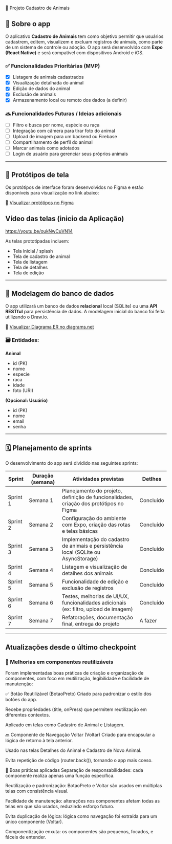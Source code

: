  🐾 Projeto Cadastro de Animais

## 📱 Sobre o app

O aplicativo **Cadastro de Animais** tem como objetivo permitir que usuários cadastrem, editem, visualizem e excluam registros de animais, como parte de um sistema de controle ou adoção. O app será desenvolvido com **Expo (React Native)** e será compatível com dispositivos Android e iOS.

### ✅ Funcionalidades Prioritárias (MVP)

- [X] Listagem de animais cadastrados
- [X] Visualização detalhada do animal
- [X] Edição de dados do animal
- [X] Exclusão de animais
- [X] Armazenamento local ou remoto dos dados (a definir)

### 🔜 Funcionalidades Futuras / Ideias adicionais

- [ ] Filtro e busca por nome, espécie ou raça
- [ ] Integração com câmera para tirar foto do animal
- [ ] Upload de imagem para um backend ou Firebase
- [ ] Compartilhamento de perfil do animal
- [ ] Marcar animais como adotados
- [ ] Login de usuário para gerenciar seus próprios animais

---

## 🎨 Protótipos de tela

Os protótipos de interface foram desenvolvidos no Figma e estão disponíveis para visualização no link abaixo:

🔗 [Visualizar protótipos no Figma](https://www.figma.com/proto/flgnca4daCrCD8NkMFxXOv/Cadastro-de-animais?node-id=14-84&p=f&t=r0WwYpMbKyEw38Rg-1&scaling=scale-down&content-scaling=fixed&page-id=0%3A1&starting-point-node-id=14%3A84)

## Vídeo das telas (inicio da Aplicação)

https://youtu.be/oukNwCuVN14

As telas prototipadas incluem:

- Tela inicial / splash
- Tela de cadastro de animal
- Tela de listagem
- Tela de detalhes
- Tela de edição

---

## 🧩 Modelagem do banco de dados

O app utilizará um banco de dados **relacional** local (SQLite) ou uma **API RESTful** para persistência de dados. A modelagem inicial do banco foi feita utilizando o Draw.io.

🔗 [Visualizar Diagrama ER no diagrams.net](https://drive.google.com/file/d/1WnG0KRmsV1joE0zEJAufyuPJakkU6s53/view?usp=sharing)

### 🗃️ Entidades:

**Animal**
- id (PK)
- nome
- especie
- raca
- idade
- foto (URI)

**(Opcional: Usuário)**
- id (PK)
- nome
- email
- senha

---

## 🗓️ Planejamento de sprints

O desenvolvimento do app será dividido nas seguintes sprints:

| Sprint | Duração (semana) | Atividades previstas | Detlhes |
|--------|------------------|----------------------|--------|
| Sprint 1 | Semana 1 | Planejamento do projeto, definição de funcionalidades, criação dos protótipos no Figma | Concluído |
| Sprint 2 | Semana 2 | Configuração do ambiente com Expo, criação das rotas e telas básicas | Concluído |
| Sprint 3 | Semana 3 | Implementação do cadastro de animais e persistência local (SQLite ou AsyncStorage) | Concluído |
| Sprint 4 | Semana 4 | Listagem e visualização de detalhes dos animais | Concluído |
| Sprint 5 | Semana 5 | Funcionalidade de edição e exclusão de registros | Concluído |
| Sprint 6 | Semana 6 | Testes, melhorias de UI/UX, funcionalidades adicionais (ex: filtro, upload de imagem) | Concluído |
| Sprint 7 | Semana 7 | Refatorações, documentação final, entrega do projeto | A fazer |

---


## Atualizações desde o último checkpoint
### 🧱 Melhorias em componentes reutilizáveis
Foram implementadas boas práticas de criação e organização de componentes, com foco em reutilização, legibilidade e facilidade de manutenção:

✅ Botão Reutilizável (BotaoPreto)
Criado para padronizar o estilo dos botões do app.

Recebe propriedades (title, onPress) que permitem reutilização em diferentes contextos.

Aplicado em telas como Cadastro de Animal e Listagem.

🔙 Componente de Navegação Voltar (Voltar)
Criado para encapsular a lógica de retorno à tela anterior.

Usado nas telas Detalhes do Animal e Cadastro de Novo Animal.

Evita repetição de código (router.back()), tornando o app mais coeso.

📐 Boas práticas aplicadas
Separação de responsabilidades: cada componente realiza apenas uma função específica.

Reutilização e padronização: BotaoPreto e Voltar são usados em múltiplas telas com consistência visual.

Facilidade de manutenção: alterações nos componentes afetam todas as telas em que são usados, reduzindo esforço futuro.

Evita duplicação de lógica: lógica como navegação foi extraída para um único componente (Voltar).

Componentização enxuta: os componentes são pequenos, focados, e fáceis de entender.
